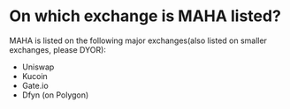 # On which exchange is MAHA listed?

MAHA is listed on the following major exchanges\(also listed on smaller exchanges, please DYOR\):

* Uniswap
* Kucoin
* Gate.io
* Dfyn \(on Polygon\)

